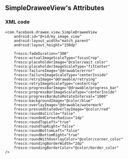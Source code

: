 ## SimpleDraweeView's Attributes

### XML code
    <com.facebook.drawee.view.SimpleDraweeView
        android:id="@+id/my_image_view"
        android:layout_width="match_parent"
        android:layout_height="150dp"

        fresco:fadeDuration="300"
        fresco:actualImageScaleType="focusCrop"
        fresco:placeholderImage="@color/wait_color"
        fresco:placeholderImageScaleType="fitCenter"
        fresco:failureImage="@drawable/error"
        fresco:failureImageScaleType="centerInside"
        fresco:retryImage="@drawable/retrying"
        fresco:retryImageScaleType="centerCrop"
        fresco:progressBarImage="@drawable/progress_bar"
        fresco:progressBarImageScaleType="centerInside"
        fresco:progressBarAutoRotateInterval="1000"
        fresco:backgroundImage="@color/blue"
        fresco:overlayImage="@drawable/watermark"
        fresco:pressedStateOverlayImage="@color/red"
        fresco:roundAsCircle="false"
        fresco:roundedCornerRadius="1dp"
        fresco:roundTopLeft="true"
        fresco:roundTopRight="false"
        fresco:roundBottomLeft="false"
        fresco:roundBottomRight="true"
        fresco:roundWithOverlayColor="@color/corner_color"
        fresco:roundingBorderWidth="2dp"
        fresco:roundingBorderColor="@color/border_color"
    />



